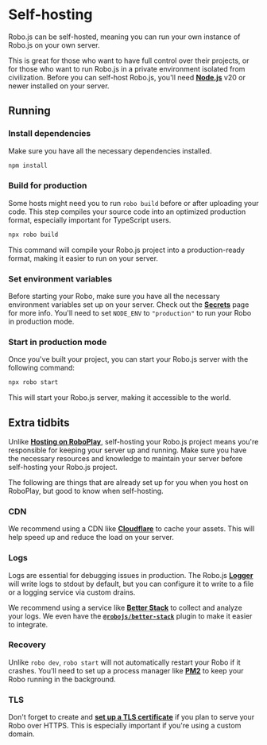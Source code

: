 # Self-hosting

Robo.js can be self-hosted, meaning you can run your own instance of Robo.js on your own server.

This is great for those who want to have full control over their projects, or for those who want to run Robo.js in a private environment isolated from civilization. Before you can self-host Robo.js, you'll need **[Node.js](https://nodejs.org)** v20 or newer installed on your server.

## Running

### Install dependencies

Make sure you have all the necessary dependencies installed.

```bash
npm install
```

### Build for production
Some hosts might need you to run `robo build` before or after uploading your code. This step compiles your source code into an optimized production format, especially important for TypeScript users.

```bash
npx robo build
```

This command will compile your Robo.js project into a production-ready format, making it easier to run on your server.

### Set environment variables

Before starting your Robo, make sure you have all the necessary environment variables set up on your server. Check out the **[Secrets](/docs/basics/secrets)** page for more info. You'll need to set `NODE_ENV` to `"production"` to run your Robo in production mode.

### Start in production mode

Once you've built your project, you can start your Robo.js server with the following command:

```bash
npx robo start
```

This will start your Robo.js server, making it accessible to the world. 

## Extra tidbits

Unlike **[Hosting on RoboPlay](./roboplay.md)**, self-hosting your Robo.js project means you're responsible for keeping your server up and running. Make sure you have the necessary resources and knowledge to maintain your server before self-hosting your Robo.js project.

The following are things that are already set up for you when you host on RoboPlay, but good to know when self-hosting.

### CDN

We recommend using a CDN like **[Cloudflare](https://www.cloudflare.com/)** to cache your assets. This will help speed up and reduce the load on your server.

### Logs

Logs are essential for debugging issues in production. The Robo.js **[Logger](/docs/advanced/logger)** will write logs to stdout by default, but you can configure it to write to a file or a logging service via custom drains.

We recommend using a service like **[Better Stack](https://betterstack.com/logs)** to collect and analyze your logs. We even have the **[`@robojs/better-stack`](https://github.com/Wave-Play/robo.js/tree/main/packages/plugin-better-stack)** plugin to make it easier to integrate.

### Recovery

Unlike `robo dev`, `robo start` will not automatically restart your Robo if it crashes. You'll need to set up a process manager like **[PM2](https://pm2.keymetrics.io/)** to keep your Robo running in the background.

### TLS

Don't forget to create and **[set up a TLS certificate](https://letsencrypt.org/)** if you plan to serve your Robo over HTTPS. This is especially important if you're using a custom domain.
